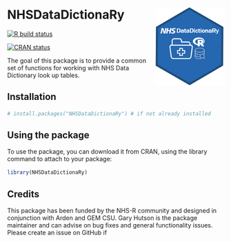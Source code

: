 
# NHSDataDictionaRy <img src="man/figures/logo.png" width="160px" align="right" />

  <!-- badges: start -->
  [![R build status](https://github.com/StatsGary/NHSDataDictionaRy/workflows/R-CMD-check/badge.svg)](https://github.com/StatsGary/NHSDataDictionaRy/actions)
  <!-- badges: end -->

 <!-- badges: start -->
  [![CRAN status](https://www.r-pkg.org/badges/version/NHSDataDictionaRy)](https://CRAN.R-project.org/package=NHSDataDictionaRy)
  <!-- badges: end -->
  
  
The goal of this package is to provide a common set of functions for working with NHS Data Dictionary look up tables. 

## Installation

``` r
# install.packages("NHSDataDictionaRy") # if not already installed

```

## Using the package

To use the package, you can download it from CRAN, using the library command to attach to your package:

``` r
library(NHSDataDictionaRy)

```

## Credits 

This package has been funded by the NHS-R community and designed in conjunction with Arden and GEM CSU. Gary Hutson is the package maintainer and can advise on bug fixes and general functionality issues. Please create an issue on GitHub if 

